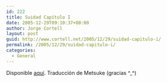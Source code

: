 ```yaml
---
id: 222
title: Suidad Capí­tulo I
date: 2005-12-29T09:10:37+00:00
author: Jorge Cortell
layout: post
guid: http://www.cortell.net/2005/12/29/suidad-capitulo-i/
permalink: /2005/12/29/suidad-capitulo-i/
categories:
  - General
---
```

Disponible [aquí­](http://www.cortell.net/suidad/capitulo-i/). Traducción de Metsuke (gracias ^_^)